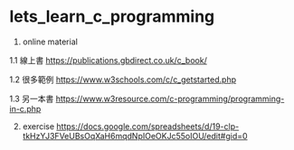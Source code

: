 # lets_learn_c_programming

1. online material

1.1 線上書
https://publications.gbdirect.co.uk/c_book/

1.2 很多範例
https://www.w3schools.com/c/c_getstarted.php

1.3 另一本書
https://www.w3resource.com/c-programming/programming-in-c.php

2. exercise
https://docs.google.com/spreadsheets/d/19-clp-tkHzYJ3FVeUBsOqXaH6mqdNpIOeOKJc55oIOU/edit#gid=0
